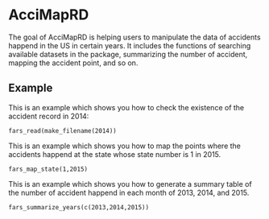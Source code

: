 # AcciMapRD

The goal of AcciMapRD is helping users to manipulate the data of accidents happend in the US in certain years. It includes the functions of searching available datasets in the package, summarizing the number of accident, mapping the accident point, and so on.

## Example

This is an example which shows you how to check the existence of the accident record in 2014:

```{r}
fars_read(make_filename(2014))
```

This is an example which shows you how to map the points where the accidents happend at the state whose state number is 1 in 2015.

```{r}
fars_map_state(1,2015)
```

This is an example which shows you how to generate a summary table of the number of accident happend in each month of 2013, 2014, and 2015.

```{r}
fars_summarize_years(c(2013,2014,2015))
```
